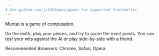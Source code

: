 ```yaml
---
# See github.com/js13kGames/games for supported frontmatter
---
```

Mentat is a game of computation.

Do the math, play your pieces, and try to score the most points. You can test your wits against the AI or play side-by-side with a friend.

Recommended Browsers: Chrome, Safari, Opera